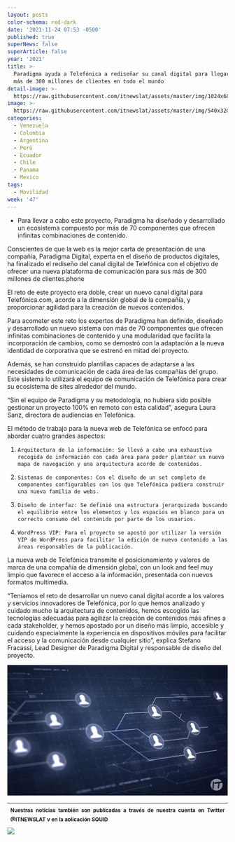 ```yaml
---
layout: posts
color-schema: red-dark
date: '2021-11-24 07:53 -0500'
published: true
superNews: false
superArticle: false
year: '2021'
title: >-
  Paradigma ayuda a Telefónica a rediseñar su canal digital para llegar a sus
  más de 300 millones de clientes en todo el mundo
detail-image: >-
  https://raw.githubusercontent.com/itnewslat/assets/master/img/1024x680/red-de-ususarios-g.jpg
image: >-
  https://raw.githubusercontent.com/itnewslat/assets/master/img/540x320/red-de-ususarios-p.jpg
categories:
  - Venezuela
  - Colombia
  - Argentina
  - Perú
  - Ecuador
  - Chile
  - Panama
  - Mexico
tags:
  - Movilidad
week: '47'
---
```

- Para llevar a cabo este proyecto, Paradigma ha diseñado y desarrollado un ecosistema compuesto por más de 70 componentes que ofrecen infinitas combinaciones de contenido.

Conscientes de que la web es la mejor carta de presentación de una compañía, Paradigma Digital, experta en el diseño de productos digitales, ha finalizado el rediseño del canal digital de Telefónica con el objetivo de ofrecer una nueva plataforma de comunicación  para sus más de 300 millones de clientes.phone

El reto de este proyecto era doble, crear un nuevo canal digital para Telefónica.com, acorde a la dimensión global de la compañía, y proporcionar agilidad para la creación de nuevos contenidos.

Para acometer este reto los expertos de Paradigma han definido, diseñado y desarrollado un nuevo sistema con más de 70 componentes que ofrecen infinitas combinaciones de contenido y una modularidad que facilita la incorporación de cambios, como se demostró con la adaptación a la nueva identidad de corporativa que se estrenó en mitad del proyecto.

Además, se han construido plantillas capaces de adaptarse a las necesidades de comunicación de cada área de las compañías del grupo. Este sistema lo utilizará el equipo de comunicación de Telefónica para crear su ecosistema de sites alrededor del mundo.

“Sin el equipo de Paradigma y su metodología, no hubiera sido posible gestionar un proyecto 100% en remoto con esta calidad”, asegura Laura Sanz, directora de audiencias en Telefónica.

El método de trabajo para la nueva web de Telefónica se enfocó para abordar cuatro grandes aspectos:

1.     Arquitectura de la información: Se llevó a cabo una exhaustiva recogida de información con cada área para poder plantear un nuevo mapa de navegación y una arquitectura acorde de contenidos.
 
2.     Sistemas de componentes: Con el diseño de un set completo de componentes configurables con los que Telefónica pudiera construir una nueva familia de webs.
 
3.     Diseño de interfaz: Se definió una estructura jerarquizada buscando el equilibrio entre los elementos y los espacios en blanco para un correcto consumo del contenido por parte de los usuarios.
 
4.     WordPress VIP: Para el proyecto se apostó por utilizar la versión VIP de WordPress para facilitar la edición de nuevo contenido a las áreas responsables de la publicación.
 
La nueva web de Telefónica transmite el posicionamiento y valores de marca de una compañía de dimensión global, con un look and feel muy limpio que favorece el acceso  a la información, presentada con nuevos formatos multimedia.
 
“Teníamos el reto de desarrollar un nuevo canal digital acorde a los valores y servicios innovadores de Telefónica, por lo que hemos analizado y cuidado mucho la arquitectura de contenidos, hemos escogido las tecnologías adecuadas para agilizar la creación de contenidos más afines a cada stakeholder, y hemos apostado por un diseño más limpio, accesible y cuidando especialmente la experiencia en dispositivos móviles para facilitar el acceso y la comunicación desde cualquier sitio”, explica Stefano Fracassi, Lead Designer de Paradigma Digital y responsable de diseño del proyecto.

![](https://raw.githubusercontent.com/itnewslat/assets/master/img/540x320/red-de-ususarios-p.jpg)

<table style="height: 42px;" width="569">
<tbody>
<tr>
<td style="text-align: justify;"><sub><strong>Nuestras noticias también son publicadas a través de nuestra cuenta en Twitter <a href="https://twitter.com/itnewslat?lang=es">@ITNEWSLAT</a> y en la aplicación <a href="https://squidapp.co/en/">SQUID</a></strong></sub></td>
</tr>
</tbody>
</table>

<img src="https://tracker.metricool.com/c3po.jpg?hash=56f88a41e39ab42c063cc51676587a04"/>